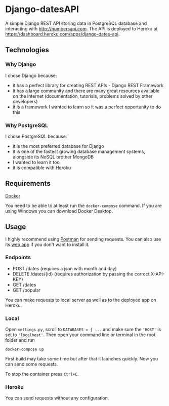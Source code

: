 # Django-datesAPI
A simple Django REST API storing data in PostgreSQL database and interacting with http://numbersapi.com. The API is deployed to Heroku at https://dashboard.heroku.com/apps/django-dates-api.

## Technologies
### Why Django
I chose Django because:
- it has a perfect library for creating REST APIs - Django REST Framework
- it has a large community and there are many great resources available on the Internet (documentation, tutorials, problems solved by other developers)
- it is a framework I wanted to learn so it was a perfect opportunity to do this

### Why PostgreSQL
I chose PostgreSQL because:
- it is the most preferred database for Django
- it is one of the fastest growing database management systems, alongside its NoSQL brother MongoDB
- I wanted to learn it too
- it is compatible with Heroku

## Requirements
[Docker](https://www.docker.com/get-docker)

You need to be able to at least run the ```docker-compose``` command. If you are using Windows you can download Docker Desktop.

## Usage
I highly recommend using [Postman](https://www.postman.com/downloads/) for sending requests. You can also use its [web app](https://go.postman.co/home) if you don't want to install it.

### Endpoints
- POST /dates (requires a json with month and day)
- DELETE /dates/{id} (requires authorization by passing the correct X-API-KEY)
- GET /dates
- GET /popular

You can make requests to local server as well as to the deployed app on Heroku.

### Local
Open ```settings.py```, scroll to ```DATABASES = { ...``` and make sure the ```'HOST'``` is set to ```'localhost'```. Then open your command line or terminal in the root folder and run

```docker-compose up```

First build may take some time but after that it launches quickly. Now you can send some requests.

To stop the container press ```Ctrl+C```.

### Heroku
You can send requests without any configuration.
